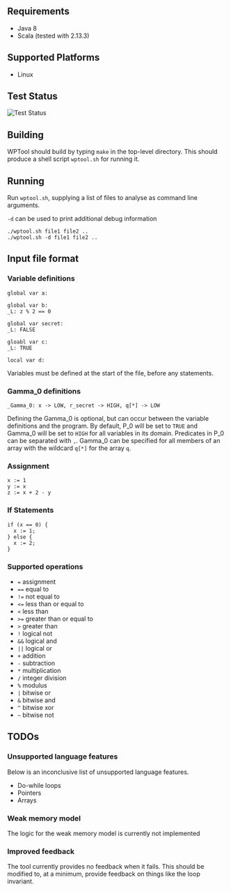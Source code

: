 ## Requirements
* Java 8
* Scala (tested with 2.13.3)

## Supported Platforms
* Linux

## Test Status

![Test Status](https://github.com/TomCranitch/wptool/workflows/Tests/badge.svg)


## Building

WPTool should build by typing `make` in the top-level directory. This should produce a shell script `wptool.sh` for running it.

## Running

Run `wptool.sh`, supplying a list of files to analyse as command line
arguments.

`-d` can be used to print additional debug information 

```
./wptool.sh file1 file2 ..
./wptool.sh -d file1 file2 ..
```

## Input file format

### Variable definitions
```
global var a:

global var b:
_L: z % 2 == 0

global var secret:
_L: FALSE

gloabl var c:
_L: TRUE

local var d:
```
Variables must be defined at the start of the file, before any statements. 

### Gamma_0 definitions
```
_Gamma_0: x -> LOW, r_secret -> HIGH, q[*] -> LOW
```
Defining the Gamma_0 is optional, but can occur between the variable definitions and the program. By default, P_0 will be set to `TRUE` and Gamma_0 will be set to `HIGH` for all variables in its domain. Predicates in P_0 can be separated with `,`. Gamma_0 can be specified for all members of an array with the wildcard `q[*]` for the array `q`.

### Assignment
```
x := 1
y := x
z := x + 2 - y
```

### If Statements
```
if (x == 0) {
  x := 1;
} else {
  x := 2;
}
```

### Supported operations
* `=` assignment
* `==` equal to
* `!=` not equal to
* `<=` less than or equal to
* `<` less than
* `>=` greater than or equal to
* `>` greater than
* `!` logical not
* `&&` logical and
* `||` logical or
* `+` addition
* `-` subtraction
* `*` multiplication
* `/` integer division
* `%` modulus
* `|` bitwise or
* `&` bitwise and
* `^` bitwise xor
* `~` bitwise not

## TODOs
### Unsupported language features
Below is an inconclusive list of unsupported language features.
 * Do-while loops
 * Pointers
 * Arrays
 
### Weak memory model
The logic for the weak memory model is currently not implemented

### Improved feedback
The tool currently provides no feedback when it fails. This should be modified to, at a minimum, provide feedback on things like the loop invariant.
